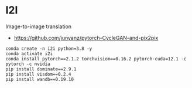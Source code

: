 # I2I
Image-to-image translation

* https://github.com/junyanz/pytorch-CycleGAN-and-pix2pix

~~~shell
conda create -n i2i python=3.8 -y
conda activate i2i
conda install pytorch==2.1.2 torchvision==0.16.2 pytorch-cuda=12.1 -c pytorch -c nvidia
pip install dominate==2.9.1
pip install visdom==0.2.4
pip install wandb==0.19.10
~~~

